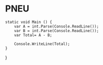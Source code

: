 # PNEU
    static void Main () {
        var A = int.Parse(Console.ReadLine());
        var B = int.Parse(Console.ReadLine());                                                    
        var Total= A - B;
        
        Console.WriteLine(Total);
    }
}
